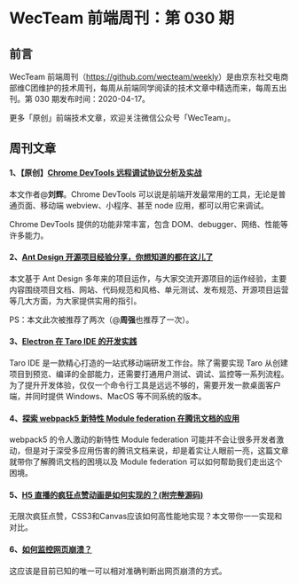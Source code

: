 
# WecTeam 前端周刊：第 030 期

## 前言

WecTeam 前端周刊（<https://github.com/wecteam/weekly>）是由京东社交电商部维C团维护的技术周刊，每周从前端同学阅读的技术文章中精选而来，每周五出刊。第 030 期发布时间：2020-04-17。

更多「原创」前端技术文章，欢迎关注微信公众号「WecTeam」。

## 周刊文章

#### 1、【原创】[Chrome DevTools 远程调试协议分析及实战](https://mp.weixin.qq.com/s/WOeSUH-wGvQnaWFymBeH8g)

本文作者@**刘辉**。Chrome DevTools 可以说是前端开发最常用的工具，无论是普通页面、移动端 webview、小程序、甚至 node 应用，都可以用它来调试。

Chrome DevTools 提供的功能非常丰富，包含 DOM、debugger、网络、性能等许多能力。

#### 2、[Ant Design 开源项目经验分享，你想知道的都在这儿了](https://mp.weixin.qq.com/s/qpZB9tPiLrHIbJnwi-8KKg)

本文基于 Ant Design 多年来的项目运作，与大家交流开源项目的运作经验，主要内容围绕项目文档、网站、代码规范和风格、单元测试、发布规范、开源项目运营等几大方面，为大家提供实用的指引。

PS：本文此次被推荐了两次（@**周强**也推荐了一次）。

#### 3、[Electron 在 Taro IDE 的开发实践](https://aotu.io/notes/2020/04/07/electron-in-taro-ide/index.html)

Taro IDE 是一款精心打造的一站式移动端研发工作台。除了需要实现 Taro 从创建项目到预览、编译的全部能力，还需要打通用户测试、调试、监控等一系列流程。为了提升开发体验，仅仅一个命令行工具是远远不够的，需要开发一款桌面客户端，并同时提供 Windows、MacOS 等不同系统的版本。

#### 4、[探索 webpack5 新特性 Module federation 在腾讯文档的应用](http://www.alloyteam.com/2020/04/14338/)

webpack5 的令人激动的新特性 Module federation 可能并不会让很多开发者激动，但是对于深受多应用伤害的腾讯文档来说，却是着实让人眼前一亮，这篇文章就带你了解腾讯文档的困境以及 Module federation 可以如何帮助我们走出这个困境。

#### 5、[H5 直播的疯狂点赞动画是如何实现的？(附完整源码)](https://juejin.im/post/5e947b8f6fb9a03c957ffd1a)

无限次疯狂点赞，CSS3和Canvas应该如何高性能地实现？本文带你一一实现和对比。

#### 6、[如何监控网页崩溃？](https://mp.weixin.qq.com/s/EscBLM3hAoCrYn9r9zFmng)

这应该是目前已知的唯一可以相对准确判断出网页崩溃的方式。
